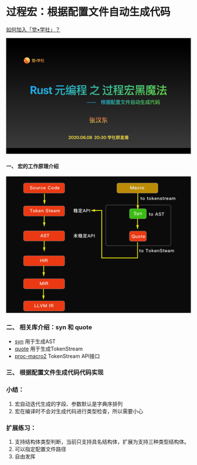 # 过程宏：根据配置文件自动生成代码

[如何加入「觉•学社」？](https://zhuanlan.zhihu.com/p/59517478)

![img](docs/imgs/topic.png)

#### 一、 宏的工作原理介绍

![img](docs/imgs/proc_macro.png)

### 二、 相关库介绍：syn 和 quote

- [syn]() 用于生成AST
- [quote]() 用于生成TokenStream
- [proc-macro2]() TokenStream API接口

### 三、 根据配置文件生成代码代码实现

### 小结：

1. 宏自动迭代生成的字段、参数默认是字典序排列
2. 宏在编译时不会对生成代码进行类型检查，所以需要小心

### 扩展练习：

1. 支持结构体类型判断，当前只支持具名结构体，扩展为支持三种类型结构体。
2. 可以指定配置文件路径
3. 自由发挥